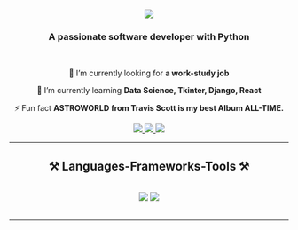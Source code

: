 
<h1 align="center">
    <img src="https://readme-typing-svg.herokuapp.com/?font=Righteous&size=35&center=true&vCenter=true&width=500&height=70&duration=4000&lines=Hello+IT+World!+👋;+I'm+Maminirina+Ambinintsoa!;I'm+an+IT+student" />
</h1>

<h3 align="center">A passionate software developer with Python</h3>

<br/>

<div align="center">
 
 🔭 I’m currently looking for **a work-study job**
 
 🌱 I’m currently learning **Data Science, Tkinter, Django, React**

⚡ Fun fact **ASTROWORLD from Travis Scott is my best Album ALL-TIME.**

 </div>
 
<div align="center"> 
  <a href="ambinints04@gmail.com">
    <img src="https://img.shields.io/badge/Gmail-333333?style=for-the-badge&logo=gmail&logoColor=red" />
  </a>
  <a href="https://www.linkedin.com/in/maminirinaambinintsoa/" target="_blank">
    <img src="https://img.shields.io/badge/LinkedIn-0077B5?style=for-the-badge&logo=linkedin&logoColor=white" target="_blank" />
  </a>
  <a href="https://www.github.com/AmbiNtsoah" target="_blank">
     <img src="https://img.shields.io/badge/Portfolio-FF5722?style=for-the-badge&logo=todoist&logoColor=white" target="_blank" /> <!-- sqlite, safari, google-chrome are other good icon options -->
  </a>
</div>

 <hr/>
 
<h2 align="center">⚒️ Languages-Frameworks-Tools ⚒️</h2>
<br/>
<div align="center">
    <img src="https://skillicons.dev/icons?i=html,css,javascript,python,django,github,git,java,mysql,postgresql" />
    <img src="https://skillicons.dev/icons?i=react,laravel,nodejs" /><br>
</div>

<br/>




<hr/>


